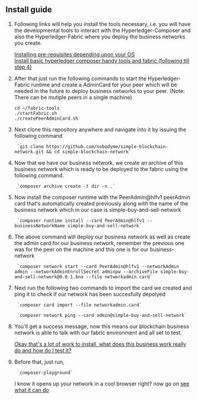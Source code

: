 ## Install guide

1) Following links will help you install the tools necessary, i.e. you will have the developmental tools to interact with the Hyperledger-Composer and also the Hyperledger-Fabric where you deploy the business networks you create.

    [Installing pre-requisites depending upon your OS](https://hyperledger.github.io/composer/installing/installing-prereqs)<br>
    [Install basic hyperledger composer handy tools and fabric (following till step 4)](https://hyperledger.github.io/composer/installing/development-tools)


2) After that just run the following commands to start the Hyperledger-Fabric runtime and create a AdminCard for your peer which will be needed in the future to deploy business networks to your peer.
(Note: There can be mutiple peers in a single machine)

    ```
    cd ~/fabric-tools
    ./startFabric.sh
    ./createPeerAdminCard.sh
    ```

3) Next clone this repository anywhere and navigate into it by issuing the following command

        `git clone https://github.com/nobodyme/simple-blockchain-network.git && cd simple-blockchain-network`

4) Now that we have our business network, we create an archive of this business network which is ready to be deployed to the fabric using the following command.

        `composer archive create -t dir -n .`

5) Now install the composer runtime with the PeerAdmin@hlfv1 peerAdmin card that's automatically created previously along with the name of the business network which in our case is simple-buy-and-sell-network

        `composer runtime install --card PeerAdmin@hlfv1 --businessNetworkName simple-buy-and-sell-network`

6) The above command will deploy our business network as well as create the admin card for our business network, remember the previous one was for the peer on the machine and this one is for our business-network

        `composer network start --card PeerAdmin@hlfv1 --networkAdmin admin --networkAdminEnrollSecret adminpw --archiveFile simple-buy-and-sell-network@0.0.1.bna --file networkadmin.card`


7) Next run the following two commands to import the card we created and ping it to check if our network has been succesfully depolyed

        `composer card import --file networkadmin.card`

        `composer network ping --card admin@simple-buy-and-sell-network`

8) You'll get a success message, now this means our blockchain business network is able to talk with our fabric environment and all set to test.

    [Okay that's a lot of work to install, what does this business work really do and how do I test it?](https://github.com/nobodyme/simple-blockchain-network/blob/master/simple-buy-and-sell-network/README.md)

9) Before that, just run,

        `composer-playground`

    I know it opens up your network in a cool browser right? now go on [see what it can do](https://github.com/nobodyme/simple-blockchain-network/blob/master/simple-buy-and-sell-network/README.md)
